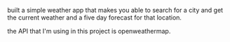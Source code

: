 built a simple weather app that makes you able to search for a city and get the current weather and a five day forecast for that location.

the API that I'm using in this project is openweathermap.
